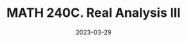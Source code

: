 ---
title: "MATH 240C. Real Analysis III"
collection: teaching
type: "Graduate course"
permalink: /teaching/2023-spring-math240c
venue: "University of California San Diego"
date: 2023-03-29
location: "San Diego, California"
role: "ta"
---
